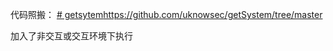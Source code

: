 代码照搬：
[﻿# getsytem](https://github.com/uknowsec/getSystem/tree/master)https://github.com/uknowsec/getSystem/tree/master

加入了非交互或交互环境下执行
